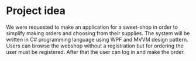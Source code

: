 # Project idea

We were requested to make an application for a sweet-shop in order to simplify making orders and choosing from their supplies. The system will be written in C# programming language using WPF and MVVM design pattern. Users can browse the webshop without a registration but for ordering the user must be registered. After that the user can log in and make the order.